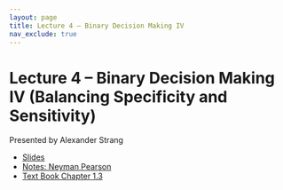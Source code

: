 ```yaml
---
layout: page
title: Lecture 4 – Binary Decision Making IV 
nav_exclude: true
---
```


# Lecture 4 – Binary Decision Making IV (Balancing Specificity and Sensitivity)

Presented by Alexander Strang

- [Slides](https://docs.google.com/presentation/d/1FkTnG4eoDBieIjj2bZLLSerFWbt0xTXhb8jHUT9NS7c/edit?usp=sharing)
- [Notes: Neyman Pearson](https://drive.google.com/file/d/1uih0hyZkwJaAun5iMG1ZDdrFo8sTEZJj/view?usp=sharing)
- [Text Book Chapter 1.3](https://data102.org/ds-102-book/content/chapters/01/03_multiple_tests.html)
